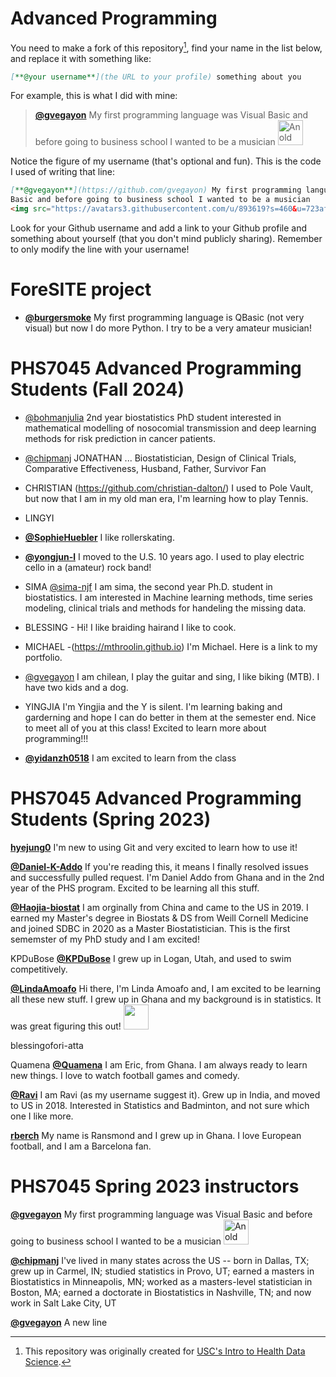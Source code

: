 # Advanced Programming

You need to make a fork of this repository[^credits], find your name in the list below, and replace it with something like:

[^credits]: This repository was originally created for [USC's Intro to Health Data Science](https://github.com/USCbiostats/PM566-whoami).

```md
[**@your username**](the URL to your profile) something about you
```

For example, this is what I did with mine:

> [**@gvegayon**](https://github.com/gvegayon) My first programming language was Visual Basic and before going to business school I wanted to be a musician <img src="https://avatars3.githubusercontent.com/u/893619?s=460&u=723af9d8b02e277a5a91e0c179bbdf4450abec4b&v=4" alt="An old picture of me" width="40px">

Notice the figure of my username (that's optional and fun). This is the code I used of writing that line:

```md
[**@gvegayon**](https://github.com/gvegayon) My first programming language was Visual
Basic and before going to business school I wanted to be a musician
<img src="https://avatars3.githubusercontent.com/u/893619?s=460&u=723af9d8b02e277a5a91e0c179bbdf4450abec4b&v=4" alt="An old picture of me" width="40px">
```
Look for your Github username and add a link to your Github profile and something about
yourself (that you don't mind publicly sharing). Remember to only modify the line with your
username!

# ForeSITE project

- [**@burgersmoke**](https://github.com/burgersmoke) My first programming language is QBasic (not very visual) but now I do more Python.  I try to be a very amateur musician!


# PHS7045 Advanced Programming Students (Fall 2024)

- [@bohmanjulia](https://github.com/bohmanjulia) 2nd year biostatistics PhD student interested in mathematical modelling of nosocomial transmission and deep learning methods for risk prediction in cancer patients.

- [@chipmanj](https://github.com/chipmanj) JONATHAN ... Biostatistician, Design of Clinical Trials, Comparative Effectiveness, Husband, Father, Survivor Fan

- CHRISTIAN (https://github.com/christian-dalton/) I used to Pole Vault, but now that I am in my old man era, I'm learning how to play Tennis.

- LINGYI

- [**@SophieHuebler**](https://github.com/s-huebler) I like rollerskating.

- [**@yongjun-l**](https://github.com/yongjun-l) I moved to the U.S. 10 years ago. I used to play electric cello in a (amateur) rock band! 

- SIMA [@sima-njf](https://github.com/sima-njf) I am sima, the second year Ph.D. student in biostatistics. I am interested in Machine learning methods, time series modeling, clinical trials and methods for handeling the missing data. 

- BLESSING - Hi! I like braiding hairand I like to cook. 

- MICHAEL -(https://mthroolin.github.io) I'm Michael. Here is a link to my portfolio.

- [@gvegayon](https://github.com/gvegayon) I am chilean, I play the guitar and sing, I like biking (MTB). I have two kids and a dog.

- YINGJIA I'm Yingjia and the Y is silent. I'm learning baking and garderning and hope I can do better in them at the semester end. Nice to meet all of you at this class! Excited to learn more about programming!!!

- [**@yidanzh0518**](https://github.com/yidanzh0518) I am excited to learn from the class

# PHS7045 Advanced Programming Students (Spring 2023)

[**hyejung0**](https://github.com/hyejung0) I'm new to using Git and very excited to learn how to use it!

[**@Daniel-K-Addo**](https://github.com/Daniel-K-Addo) If you're reading this, it means I finally resolved issues and successfully pulled request. I'm Daniel Addo from Ghana and in the 2nd year of the PHS program. Excited to be learning all this stuff.

[**@Haojia-biostat**](https://github.com/Haojia-biostat) I am orginally from China and came to the US in 2019. I earned my Master's degree in Biostats & DS from Weill Cornell Medicine and joined SDBC in 2020 as a Master Biostatistician. This is the first sememster of my PhD study and I am excited!

KPDuBose [**@KPDuBose**](https://github.com/KPDuBose) I grew up in Logan, Utah, and used to swim competitively. 

[**@LindaAmoafo**](https://github.com/LindaAmoafo) Hi there, I'm Linda Amoafo and, I am excited to be learning all these new stuff. I grew up in Ghana and my background is in statistics. It was great figuring this out! <img src="fig/lindaamoafo.jpeg" width="40" height="40px">

blessingofori-atta

Quamena
[**@Quamena**](https://github.com/Quamena) I am Eric, from Ghana. I am always ready to learn new things. I love to watch football games and comedy.

[**@Ravi**](https://github.com/u1374012) I am Ravi (as my username suggest it). Grew up in India, and moved to US in 2018. Interested in Statistics and Badminton, and not sure which one I like more.

[**rberch**](https://github.com/rberch) My name is Ransmond and I grew up in Ghana. I love European football, and I am a Barcelona fan.

# PHS7045 Spring 2023 instructors

[**@gvegayon**](https://github.com/gvegayon) My first programming language was Visual Basic and before going to business school I wanted to be a musician <img src="https://avatars3.githubusercontent.com/u/893619?s=460&u=723af9d8b02e277a5a91e0c179bbdf4450abec4b&v=4" alt="An old picture of me" width="40px">

[**@chipmanj**](https://github.com/chipmanj) I've lived in many states across the US -- born in Dallas, TX; grew up in Carmel, IN; studied statistics in Provo, UT; earned a masters in Biostatistics in Minneapolis, MN; worked as a masters-level statistician in Boston, MA; earned a doctorate in Biostatistics in Nashville, TN; and now work in Salt Lake City, UT 


[**@gvegayon**](https://ggv.cl) A new line
